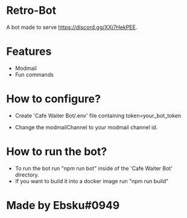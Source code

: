 # Retro-Bot

A bot made to serve https://discord.gg/XXj7HekPEE.

# Features

- Modmail
- Fun commands

# How to configure?

- Create 'Cafe Waiter Bot/.env' file containing
token=your_bot_token

- Change the modmailChannel to your modmail channel id.

# How to run the bot?

- To run the bot run "npm run bot" inside of the 'Cafe Waiter Bot' directory.
- If you want to build it into a docker image run "npm run build"

# Made by Ebsku#0949
